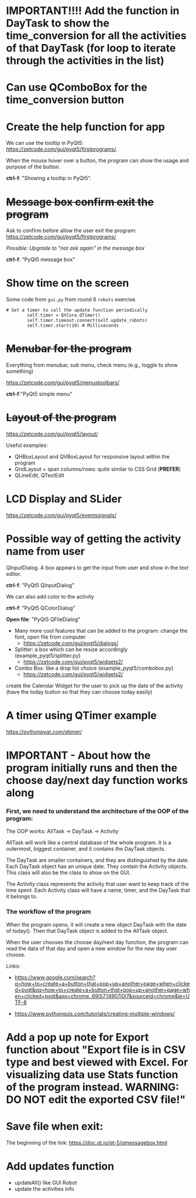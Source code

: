 # IMPORTANT!!!! Add the function in DayTask to show the time_conversion for all the activities of that DayTask (for loop to iterate through the activities in the list)

# Can use QComboBox for the time_conversion button

# Create the help function for app

We can use the tooltip in PyQt5: https://zetcode.com/gui/pyqt5/firstprograms/. 

When the mouse hover over a button, the program can show the usage and purpose of the button. 

**ctrl-f**: "Showing a tooltip in PyQt5".

# ~~Message box confirm exit the program~~

Ask to confirm before allow the user exit the program: https://zetcode.com/gui/pyqt5/firstprograms/

*Possible: Upgrade to "not ask again" in the message box*

**ctrl-f**: "PyQt5 message box"

# Show time on the screen

Some code from `gui.py` from round 6 `robots` exercise.

```
# Set a timer to call the update function periodically
        self.timer = QtCore.QTimer()
        self.timer.timeout.connect(self.update_robots)
        self.timer.start(10) # Milliseconds
```

# ~~Menubar for the program~~

Everything from menubar, sub menu, check menu (e.g., toggle to show something)

https://zetcode.com/gui/pyqt5/menustoolbars/

**ctrl-f**:"PyQt5 simple menu"


# ~~Layout of the program~~

https://zetcode.com/gui/pyqt5/layout/

Useful examples: 
- QHBoxLayout and QVBoxLayout for responsive layout within the program
- GridLayout + span columns/rows: quite similar to CSS Grid (**PREFER**)
- QLineEdit, QTextEdit

# LCD Display and SLider

https://zetcode.com/gui/pyqt5/eventssignals/

# Possible way of getting the activity name from user

QInputDialog. A box appears to get the input from user and show in the text editor.

**ctrl-f**: "PyQt5 QInputDialog"

We can also add color to the activity

**ctrl-f**: "PyQt5 QColorDialog"

**Open file**: "PyQt5 QFileDialog"

- Many more cool features that can be added to the program: change the font, open file from computer
  - https://zetcode.com/gui/pyqt5/dialogs/
- Splitter: a box which can be resize accordingly (example_pyqt5/splitter.py)
  - https://zetcode.com/gui/pyqt5/widgets2/
- Combo Box: like a drop list choice (example_pyqt5/combobox.py)
  - https://zetcode.com/gui/pyqt5/widgets2/

create the Calendar Widget for the user to pick up the date of the activity (have the today button so that they can choose today easily)

# A timer using QTimer example

https://pythonpyqt.com/qtimer/

# IMPORTANT - About how the program initially runs and then the choose day/next day function works along

### First, we need to understand the architecture of the OOP of the program:

The OOP works: AllTask -> DayTask -> Activity

AllTask will work like a central database of the whole program. It is a outermost, biggest container, and it contains the DayTask objects.

The DayTask are smaller containers, and they are distinguished by the date. Each DayTask object has an unique date. They contain the Activity objects. This class will also be the class to show on the GUI.

The Activity class represents the activity that user want to keep track of the time spent. Each Activity class will have a name, timer, and the DayTask that it belongs to.

### The workflow of the program

When the program opens, it will create a new object DayTask with the date of today(). Then that DayTask object is added to the AllTask object.

When the user chooses the choose day/next day function, the program can read the data of that day and open a new window for the new day user choose.

Links: 
- https://www.google.com/search?q=how+to+create+a+button+that+pop+up+another+page+when+clicked+pyqt&oq=how+to+create+a+button+that+pop+up+another+page+when+clicked+pyqt&aqs=chrome..69i57.14907j0j7&sourceid=chrome&ie=UTF-8

- https://www.pythonguis.com/tutorials/creating-multiple-windows/

# Add a pop up note for Export function about "Export file is in CSV type and best viewed with Excel. For visualizing data use Stats function of the program instead. WARNING: DO NOT edit the exported CSV file!"

# Save file when exit:

The beginning of the link:
https://doc.qt.io/qt-5/qmessagebox.html

# Add updates function

- updateAll() like GUI Robot
- update the activities info
